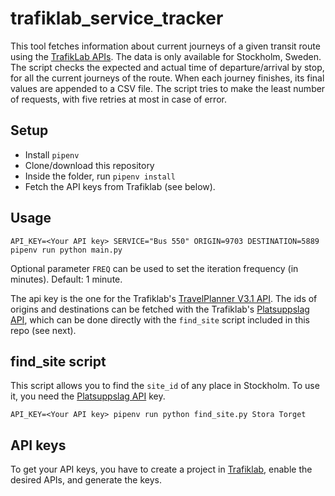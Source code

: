 # trafiklab_service_tracker

This tool fetches information about current journeys of a given transit route using the [TrafikLab APIs](https://www.trafiklab.se/api). The data is only available for Stockholm, Sweden.
The script checks the expected and actual time of departure/arrival by stop, for all the current journeys of the route. When each journey finishes, its final values are appended to a CSV file. The script tries to make the least number of requests, with five retries at most in case of error.

## Setup
- Install `pipenv`
- Clone/download this repository
- Inside the folder, run `pipenv install`
- Fetch the API keys from Trafiklab (see below).

## Usage
```
API_KEY=<Your API key> SERVICE="Bus 550" ORIGIN=9703 DESTINATION=5889 pipenv run python main.py
```
Optional parameter `FREQ` can be used to set the iteration frequency (in minutes). Default: 1 minute.

The api key is the one for the Trafiklab's [TravelPlanner V3.1 API](https://www.trafiklab.se/api/sl-reseplanerare-31).
The ids of origins and destinations can be fetched with the Trafiklab's [Platsuppslag API](https://www.trafiklab.se/api/sl-platsuppslag/dokumentation), which can be done directly with the `find_site` script included in this repo (see next).

## find_site script
This script allows you to find the `site_id` of any place in Stockholm. To use it, you need the [Platsuppslag API](https://www.trafiklab.se/api/sl-platsuppslag/dokumentation) key.

```
API_KEY=<Your API key> pipenv run python find_site.py Stora Torget
```

## API keys
To get your API keys, you have to create a project in [Trafiklab](https://www.trafiklab.se), enable the desired APIs, and generate the keys.
